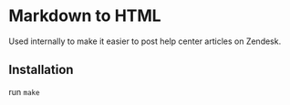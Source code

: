 # Markdown to HTML

Used internally to make it easier to post help center articles on Zendesk.

## Installation

run `make`

